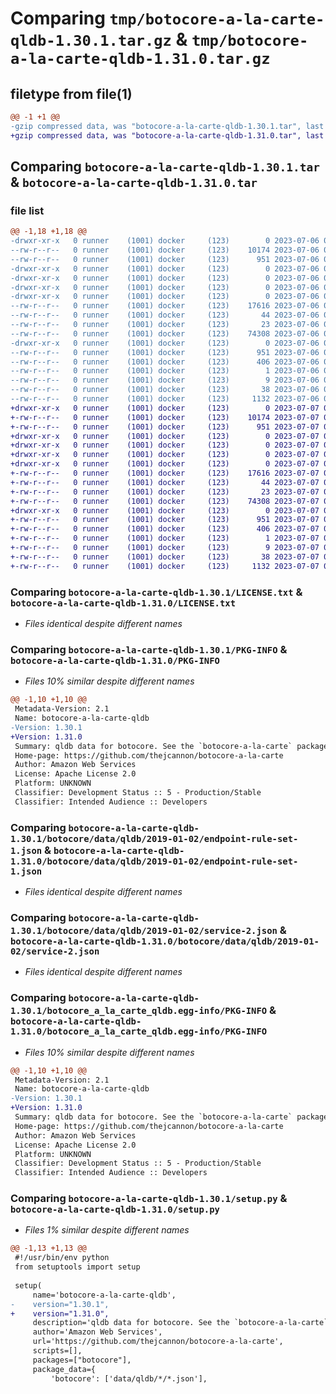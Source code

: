 # Comparing `tmp/botocore-a-la-carte-qldb-1.30.1.tar.gz` & `tmp/botocore-a-la-carte-qldb-1.31.0.tar.gz`

## filetype from file(1)

```diff
@@ -1 +1 @@
-gzip compressed data, was "botocore-a-la-carte-qldb-1.30.1.tar", last modified: Thu Jul  6 01:45:21 2023, max compression
+gzip compressed data, was "botocore-a-la-carte-qldb-1.31.0.tar", last modified: Fri Jul  7 01:44:13 2023, max compression
```

## Comparing `botocore-a-la-carte-qldb-1.30.1.tar` & `botocore-a-la-carte-qldb-1.31.0.tar`

### file list

```diff
@@ -1,18 +1,18 @@
-drwxr-xr-x   0 runner    (1001) docker     (123)        0 2023-07-06 01:45:21.747065 botocore-a-la-carte-qldb-1.30.1/
--rw-r--r--   0 runner    (1001) docker     (123)    10174 2023-07-06 01:45:21.000000 botocore-a-la-carte-qldb-1.30.1/LICENSE.txt
--rw-r--r--   0 runner    (1001) docker     (123)      951 2023-07-06 01:45:21.747065 botocore-a-la-carte-qldb-1.30.1/PKG-INFO
-drwxr-xr-x   0 runner    (1001) docker     (123)        0 2023-07-06 01:45:21.747065 botocore-a-la-carte-qldb-1.30.1/botocore/
-drwxr-xr-x   0 runner    (1001) docker     (123)        0 2023-07-06 01:45:21.747065 botocore-a-la-carte-qldb-1.30.1/botocore/data/
-drwxr-xr-x   0 runner    (1001) docker     (123)        0 2023-07-06 01:45:21.747065 botocore-a-la-carte-qldb-1.30.1/botocore/data/qldb/
-drwxr-xr-x   0 runner    (1001) docker     (123)        0 2023-07-06 01:45:21.747065 botocore-a-la-carte-qldb-1.30.1/botocore/data/qldb/2019-01-02/
--rw-r--r--   0 runner    (1001) docker     (123)    17616 2023-07-06 01:44:40.000000 botocore-a-la-carte-qldb-1.30.1/botocore/data/qldb/2019-01-02/endpoint-rule-set-1.json
--rw-r--r--   0 runner    (1001) docker     (123)       44 2023-07-06 01:44:40.000000 botocore-a-la-carte-qldb-1.30.1/botocore/data/qldb/2019-01-02/examples-1.json
--rw-r--r--   0 runner    (1001) docker     (123)       23 2023-07-06 01:44:40.000000 botocore-a-la-carte-qldb-1.30.1/botocore/data/qldb/2019-01-02/paginators-1.json
--rw-r--r--   0 runner    (1001) docker     (123)    74308 2023-07-06 01:44:40.000000 botocore-a-la-carte-qldb-1.30.1/botocore/data/qldb/2019-01-02/service-2.json
-drwxr-xr-x   0 runner    (1001) docker     (123)        0 2023-07-06 01:45:21.747065 botocore-a-la-carte-qldb-1.30.1/botocore_a_la_carte_qldb.egg-info/
--rw-r--r--   0 runner    (1001) docker     (123)      951 2023-07-06 01:45:21.000000 botocore-a-la-carte-qldb-1.30.1/botocore_a_la_carte_qldb.egg-info/PKG-INFO
--rw-r--r--   0 runner    (1001) docker     (123)      406 2023-07-06 01:45:21.000000 botocore-a-la-carte-qldb-1.30.1/botocore_a_la_carte_qldb.egg-info/SOURCES.txt
--rw-r--r--   0 runner    (1001) docker     (123)        1 2023-07-06 01:45:21.000000 botocore-a-la-carte-qldb-1.30.1/botocore_a_la_carte_qldb.egg-info/dependency_links.txt
--rw-r--r--   0 runner    (1001) docker     (123)        9 2023-07-06 01:45:21.000000 botocore-a-la-carte-qldb-1.30.1/botocore_a_la_carte_qldb.egg-info/top_level.txt
--rw-r--r--   0 runner    (1001) docker     (123)       38 2023-07-06 01:45:21.747065 botocore-a-la-carte-qldb-1.30.1/setup.cfg
--rw-r--r--   0 runner    (1001) docker     (123)     1132 2023-07-06 01:45:21.000000 botocore-a-la-carte-qldb-1.30.1/setup.py
+drwxr-xr-x   0 runner    (1001) docker     (123)        0 2023-07-07 01:44:13.991588 botocore-a-la-carte-qldb-1.31.0/
+-rw-r--r--   0 runner    (1001) docker     (123)    10174 2023-07-07 01:44:13.000000 botocore-a-la-carte-qldb-1.31.0/LICENSE.txt
+-rw-r--r--   0 runner    (1001) docker     (123)      951 2023-07-07 01:44:13.991588 botocore-a-la-carte-qldb-1.31.0/PKG-INFO
+drwxr-xr-x   0 runner    (1001) docker     (123)        0 2023-07-07 01:44:13.991588 botocore-a-la-carte-qldb-1.31.0/botocore/
+drwxr-xr-x   0 runner    (1001) docker     (123)        0 2023-07-07 01:44:13.991588 botocore-a-la-carte-qldb-1.31.0/botocore/data/
+drwxr-xr-x   0 runner    (1001) docker     (123)        0 2023-07-07 01:44:13.991588 botocore-a-la-carte-qldb-1.31.0/botocore/data/qldb/
+drwxr-xr-x   0 runner    (1001) docker     (123)        0 2023-07-07 01:44:13.991588 botocore-a-la-carte-qldb-1.31.0/botocore/data/qldb/2019-01-02/
+-rw-r--r--   0 runner    (1001) docker     (123)    17616 2023-07-07 01:43:28.000000 botocore-a-la-carte-qldb-1.31.0/botocore/data/qldb/2019-01-02/endpoint-rule-set-1.json
+-rw-r--r--   0 runner    (1001) docker     (123)       44 2023-07-07 01:43:28.000000 botocore-a-la-carte-qldb-1.31.0/botocore/data/qldb/2019-01-02/examples-1.json
+-rw-r--r--   0 runner    (1001) docker     (123)       23 2023-07-07 01:43:28.000000 botocore-a-la-carte-qldb-1.31.0/botocore/data/qldb/2019-01-02/paginators-1.json
+-rw-r--r--   0 runner    (1001) docker     (123)    74308 2023-07-07 01:43:28.000000 botocore-a-la-carte-qldb-1.31.0/botocore/data/qldb/2019-01-02/service-2.json
+drwxr-xr-x   0 runner    (1001) docker     (123)        0 2023-07-07 01:44:13.991588 botocore-a-la-carte-qldb-1.31.0/botocore_a_la_carte_qldb.egg-info/
+-rw-r--r--   0 runner    (1001) docker     (123)      951 2023-07-07 01:44:13.000000 botocore-a-la-carte-qldb-1.31.0/botocore_a_la_carte_qldb.egg-info/PKG-INFO
+-rw-r--r--   0 runner    (1001) docker     (123)      406 2023-07-07 01:44:13.000000 botocore-a-la-carte-qldb-1.31.0/botocore_a_la_carte_qldb.egg-info/SOURCES.txt
+-rw-r--r--   0 runner    (1001) docker     (123)        1 2023-07-07 01:44:13.000000 botocore-a-la-carte-qldb-1.31.0/botocore_a_la_carte_qldb.egg-info/dependency_links.txt
+-rw-r--r--   0 runner    (1001) docker     (123)        9 2023-07-07 01:44:13.000000 botocore-a-la-carte-qldb-1.31.0/botocore_a_la_carte_qldb.egg-info/top_level.txt
+-rw-r--r--   0 runner    (1001) docker     (123)       38 2023-07-07 01:44:13.991588 botocore-a-la-carte-qldb-1.31.0/setup.cfg
+-rw-r--r--   0 runner    (1001) docker     (123)     1132 2023-07-07 01:44:13.000000 botocore-a-la-carte-qldb-1.31.0/setup.py
```

### Comparing `botocore-a-la-carte-qldb-1.30.1/LICENSE.txt` & `botocore-a-la-carte-qldb-1.31.0/LICENSE.txt`

 * *Files identical despite different names*

### Comparing `botocore-a-la-carte-qldb-1.30.1/PKG-INFO` & `botocore-a-la-carte-qldb-1.31.0/PKG-INFO`

 * *Files 10% similar despite different names*

```diff
@@ -1,10 +1,10 @@
 Metadata-Version: 2.1
 Name: botocore-a-la-carte-qldb
-Version: 1.30.1
+Version: 1.31.0
 Summary: qldb data for botocore. See the `botocore-a-la-carte` package for more info.
 Home-page: https://github.com/thejcannon/botocore-a-la-carte
 Author: Amazon Web Services
 License: Apache License 2.0
 Platform: UNKNOWN
 Classifier: Development Status :: 5 - Production/Stable
 Classifier: Intended Audience :: Developers
```

### Comparing `botocore-a-la-carte-qldb-1.30.1/botocore/data/qldb/2019-01-02/endpoint-rule-set-1.json` & `botocore-a-la-carte-qldb-1.31.0/botocore/data/qldb/2019-01-02/endpoint-rule-set-1.json`

 * *Files identical despite different names*

### Comparing `botocore-a-la-carte-qldb-1.30.1/botocore/data/qldb/2019-01-02/service-2.json` & `botocore-a-la-carte-qldb-1.31.0/botocore/data/qldb/2019-01-02/service-2.json`

 * *Files identical despite different names*

### Comparing `botocore-a-la-carte-qldb-1.30.1/botocore_a_la_carte_qldb.egg-info/PKG-INFO` & `botocore-a-la-carte-qldb-1.31.0/botocore_a_la_carte_qldb.egg-info/PKG-INFO`

 * *Files 10% similar despite different names*

```diff
@@ -1,10 +1,10 @@
 Metadata-Version: 2.1
 Name: botocore-a-la-carte-qldb
-Version: 1.30.1
+Version: 1.31.0
 Summary: qldb data for botocore. See the `botocore-a-la-carte` package for more info.
 Home-page: https://github.com/thejcannon/botocore-a-la-carte
 Author: Amazon Web Services
 License: Apache License 2.0
 Platform: UNKNOWN
 Classifier: Development Status :: 5 - Production/Stable
 Classifier: Intended Audience :: Developers
```

### Comparing `botocore-a-la-carte-qldb-1.30.1/setup.py` & `botocore-a-la-carte-qldb-1.31.0/setup.py`

 * *Files 1% similar despite different names*

```diff
@@ -1,13 +1,13 @@
 #!/usr/bin/env python
 from setuptools import setup
 
 setup(
     name='botocore-a-la-carte-qldb',
-    version="1.30.1",
+    version="1.31.0",
     description='qldb data for botocore. See the `botocore-a-la-carte` package for more info.',
     author='Amazon Web Services',
     url='https://github.com/thejcannon/botocore-a-la-carte',
     scripts=[],
     packages=["botocore"],
     package_data={
         'botocore': ['data/qldb/*/*.json'],
```

